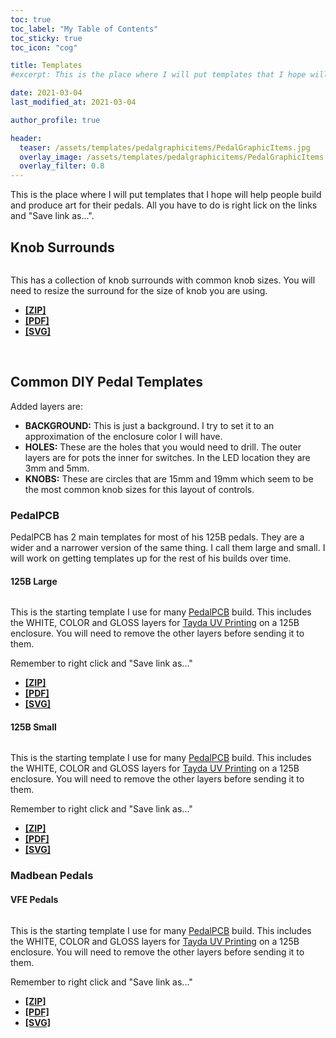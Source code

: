```yaml
---
toc: true
toc_label: "My Table of Contents"
toc_sticky: true
toc_icon: "cog"

title: Templates
#excerpt: This is the place where I will put templates that I hope will help people build and produce art for their pedals.

date: 2021-03-04
last_modified_at: 2021-03-04

author_profile: true

header:
  teaser: /assets/templates/pedalgraphicitems/PedalGraphicItems.jpg
  overlay_image: /assets/templates/pedalgraphicitems/PedalGraphicItems.jpg
  overlay_filter: 0.8
---
```


This is the place where I will put templates that I hope will help people build and produce art for their pedals. All you have to do is right lick on the links and "Save link as...".

## Knob Surrounds
<figure  style="width: 200px" class="align-left">
  <a href="{{ site.url }}{{ site.baseurl }}/assets/images/templates/pedalgraphicitems/PedalGraphicItems.jpg"><img src="{{ site.url }}{{ site.baseurl }}/assets/templates/pedalgraphicitems/PedalGraphicItems.jpg" alt=""></a>
</figure>

This has a collection of knob surrounds with common knob sizes. You will need to resize the surround for the size of knob you are using. 

* **[[ZIP]](https://www.pachydermpedals.com/assets/templates/pedalgraphicitems/PedalGraphicItems.zip)** 
* **[[PDF]](https://www.pachydermpedals.com/assets/templates/pedalgraphicitems/PedalGraphicItems.pdf)** 
* **[[SVG]](https://www.pachydermpedals.com/assets/templates/pedalgraphicitems/PedalGraphicItems.svg)** 

<br>
 
## Common DIY Pedal Templates

Added layers are:

* **BACKGROUND:** This is just a background. I try to set it to an approximation of the enclosure color I will have.
* **HOLES:** These are the holes that you would need to drill. The outer layers are for pots the inner for switches. In the LED location they are 3mm and 5mm.
* **KNOBS:** These are circles that are 15mm and 19mm which seem to be the most common knob sizes for this layout of controls.

### PedalPCB

PedalPCB has 2 main templates for most of his 125B pedals. They are a wider and a narrower version of the same thing. I call them large and small. I will work on getting templates up for the rest of his builds over time.

#### 125B Large

<figure  style="width: 220px" class="align-left">
  <a href="{{ site.url }}{{ site.baseurl }}/assets/images/templates/PedalPCB_Standard_Large/PedalPCB_Standard_Large.png"><img src="{{ site.url }}{{ site.baseurl }}/assets/templates/PedalPCB_Standard_Large/PedalPCB_Standard_Large.png" alt=""></a>
</figure>

This is the starting template I use for many [PedalPCB](https://www.pedalpcb.com) build. This includes the WHITE, COLOR and GLOSS layers for [Tayda UV Printing](https://www.taydaelectronics.com/hardware/enclosures/enclosure-uv-printing-service.html) on a 125B enclosure. You will need to remove the other layers before sending it to them. 

Remember to right click and "Save link as..."

* **[[ZIP]](https://www.pachydermpedals.com/assets/templates/PedalPCB_Standard_Large/PedalPCB_Standard_Large.zip)** 
* **[[PDF]](https://www.pachydermpedals.com/assets/templates/PedalPCB_Standard_Large/PedalPCB_Standard_Large.pdf)** 
* **[[SVG]](https://www.pachydermpedals.com/assets/templates/PedalPCB_Standard_Large/PedalPCB_Standard_Large.svg)** 

#### 125B Small

<figure  style="width: 220px" class="align-left">
  <a href="{{ site.url }}{{ site.baseurl }}/assets/images/templates/PedalPCB_Standard_Small/PedalPCB_Standard_Small.png"><img src="{{ site.url }}{{ site.baseurl }}/assets/templates/PedalPCB_Standard_Small/PedalPCB_Standard_Small.png" alt=""></a>
</figure>

This is the starting template I use for many [PedalPCB](https://www.pedalpcb.com) build. This includes the WHITE, COLOR and GLOSS layers for [Tayda UV Printing](https://www.taydaelectronics.com/hardware/enclosures/enclosure-uv-printing-service.html) on a 125B enclosure. You will need to remove the other layers before sending it to them. 

Remember to right click and "Save link as..."

* **[[ZIP]](https://www.pachydermpedals.com/assets/templates/PedalPCB_Standard_Small/PedalPCB_Standard_Small.zip)** 
* **[[PDF]](https://www.pachydermpedals.com/assets/templates/PedalPCB_Standard_Small/PedalPCB_Standard_Small.pdf)** 
* **[[SVG]](https://www.pachydermpedals.com/assets/templates/PedalPCB_Standard_Small/PedalPCB_Standard_Small.svg)** 

### Madbean Pedals

#### VFE Pedals

<figure  style="width: 220px" class="align-left">
  <a href="{{ site.url }}{{ site.baseurl }}/assets/images/templates/VFE_125B_Standard/VFE_125B_Standard.png"><img src="{{ site.url }}{{ site.baseurl }}/assets/templates/VFE_125B_Standard/VFE_125B_Standard.png" alt=""></a>
</figure>

This is the starting template I use for many [PedalPCB](https://www.pedalpcb.com) build. This includes the WHITE, COLOR and GLOSS layers for [Tayda UV Printing](https://www.taydaelectronics.com/hardware/enclosures/enclosure-uv-printing-service.html) on a 125B enclosure. You will need to remove the other layers before sending it to them. 

Remember to right click and "Save link as..."

* **[[ZIP]](https://www.pachydermpedals.com/assets/templates/VFE_125B_Standard/VFE_125B_Standard.zip)** 
* **[[PDF]](https://www.pachydermpedals.com/assets/templates/VFE_125B_Standard/VFE_125B_Standard.pdf)** 
* **[[SVG]](https://www.pachydermpedals.com/assets/templates/VFE_125B_Standard/VFE_125B_Standard.svg)** 

